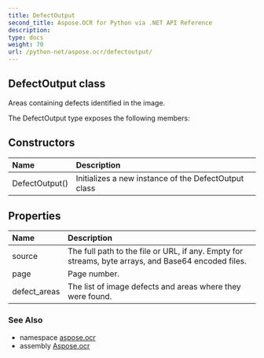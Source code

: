 ```yaml
---
title: DefectOutput
second_title: Aspose.OCR for Python via .NET API Reference
description: 
type: docs
weight: 70
url: /python-net/aspose.ocr/defectoutput/
---
```


## DefectOutput class

Areas containing defects identified in the image.

The DefectOutput type exposes the following members:
## Constructors
| Name | Description |
| :- | :- |
|DefectOutput()|Initializes a new instance of the DefectOutput class|
## Properties
| Name | Description |
| :- | :- |
|source|The full path to the file or URL, if any. Empty for streams, byte arrays, and Base64 encoded files.|
|page|Page number.|
|defect_areas|The list of image defects and areas where they were found.|

### See Also

* namespace [aspose.ocr](/ocr/python-net/aspose.ocr/)
* assembly [Aspose.ocr](/ocr/python-net/)

